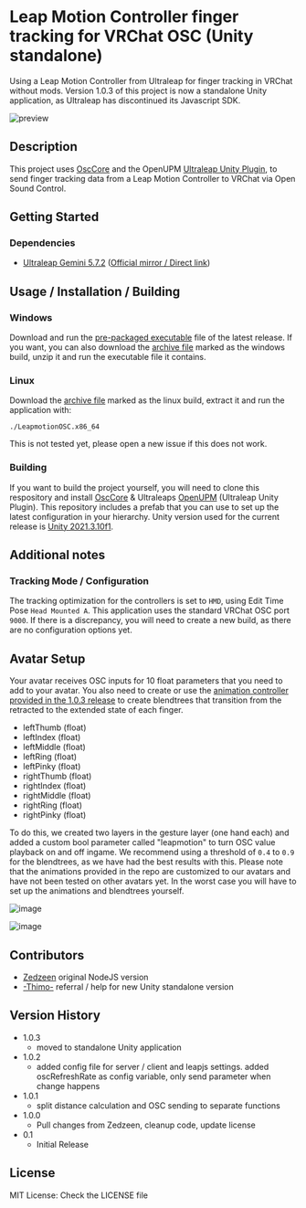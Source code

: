 # Leap Motion Controller finger tracking for VRChat OSC (Unity standalone)

Using a Leap Motion Controller from Ultraleap for finger tracking in VRChat without mods. Version 1.0.3 of this project is now a standalone Unity application, as Ultraleap has discontinued its Javascript SDK.

![preview](https://user-images.githubusercontent.com/53810001/191473987-7695cc22-2935-4fa7-9028-788854c0054a.png)

## Description

This project uses [OscCore](https://github.com/stella3d/OscCore) and the OpenUPM [Ultraleap Unity Plugin](https://openupm.com/packages/com.ultraleap.tracking/), to send finger tracking data from a Leap Motion Controller to VRChat via Open Sound Control.

## Getting Started

### Dependencies

* [Ultraleap Gemini 5.7.2](https://www2.leapmotion.com/downloads/gemini/v5.7.2) ([Official mirror / Direct link](https://www2.leapmotion.com/downloads/gemini/v5.7.2))

## Usage / Installation / Building

### Windows

Download and run the [pre-packaged executable](https://github.com/adeleine1412/leapmotion-osc/releases/download/release-1.0.3/LeapmotionOSC-1.0.3.exe) file of the latest release.
If you want, you can also download the [archive file](https://github.com/adeleine1412/leapmotion-osc/releases/download/release-1.0.3/leapmotionosc-1.0.3-windows.zip) marked as the windows build, unzip it and run the executable file it contains.

### Linux

Download the [archive file](https://github.com/adeleine1412/leapmotion-osc/releases/download/release-1.0.3/leapmotionosc-1.0.3-linux.zip) marked as the linux build, extract it and run the application with:

```console
./LeapmotionOSC.x86_64
```

This is not tested yet, please open a new issue if this does not work.

### Building

If you want to build the project yourself, you will need to clone this respository and install [OscCore](https://github.com/stella3d/OscCore) & Ultraleaps [OpenUPM](https://openupm.com/packages/com.ultraleap.tracking/) (Ultraleap Unity Plugin). This repository includes a prefab that you can use to set up the latest configuration in your hierarchy. Unity version used for the current release is [Unity 2021.3.10f1](https://unity3d.com/unity/whats-new/2021.3.10).

## Additional notes

### Tracking Mode / Configuration

The tracking optimization for the controllers is set to `HMD`, using Edit Time Pose `Head Mounted A`. This application uses the standard VRChat OSC port `9000`. If there is a discrepancy, you will need to create a new build, as there are no configuration options yet.

## Avatar Setup

Your avatar receives OSC inputs for 10 float parameters that you need to add to your avatar. You also need to create or use the [animation controller provided in the 1.0.3 release](https://github.com/adeleine1412/leapmotion-osc/releases/download/release-1.0.3/leapmotionosc-avatar-animation-controller.zip) to create blendtrees that transition from the retracted to the extended state of each finger.

* leftThumb (float)
* leftIndex (float)
* leftMiddle (float)
* leftRing (float)
* leftPinky (float)
* rightThumb (float)
* rightIndex (float)
* rightMiddle (float)
* rightRing (float)
* rightPinky (float)

To do this, we created two layers in the gesture layer (one hand each) and added a custom bool parameter called "leapmotion" to turn OSC value playback on and off ingame. We recommend using a threshold of `0.4` to `0.9` for the blendtrees, as we have had the best results with this. Please note that the animations provided in the repo are customized to our avatars and have not been tested on other avatars yet. In the worst case you will have to set up the animations and blendtrees yourself.

![image](https://user-images.githubusercontent.com/53810001/154858570-233b9e0b-21b5-4880-9ed7-c6087a911ef9.png)

![image](https://user-images.githubusercontent.com/53810001/154858549-dd4e3ef0-7a4f-490e-90b6-2b680d86793d.png)

## Contributors
- [Zedzeen](https://github.com/Zedzeen) original NodeJS version
- [-Thimo-](https://github.com/ThatGuyThimo) referral / help for new Unity standalone version

## Version History

* 1.0.3
    * moved to standalone Unity application
* 1.0.2
    * added config file for server / client and leapjs settings. added oscRefreshRate as config variable, only send parameter when change happens
* 1.0.1
    * split distance calculation and OSC sending to separate functions
* 1.0.0
    * Pull changes from Zedzeen, cleanup code, update license
* 0.1
    * Initial Release

## License

MIT License: Check the LICENSE file
